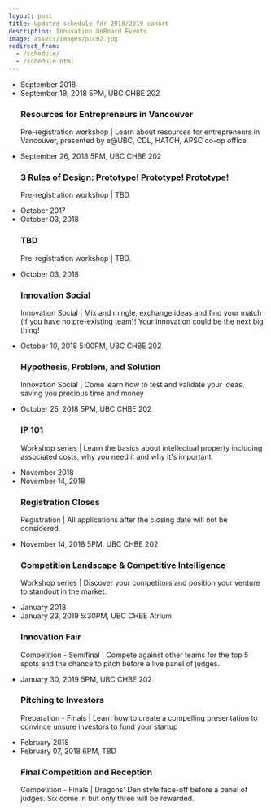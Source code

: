 ```yaml
---
layout: post
title: Updated schedule for 2018/2019 cohort
description: Innovation OnBoard Events
image: assets/images/pic02.jpg
redirect_from:
  - /schedule/
  - /schedule.html
---
```


<div class="row">
        <div class="12u$(small)">
            <ul class="timeline">
                <li class="timeline-item period">
                    <div class="timeline-info"></div>
                    <div class="timeline-marker"></div>
                    <div class="timeline-content">
                        <span class="button timeline-title header-inner">September 2018</span>
                    </div>
                </li>
                <li class="timeline-item">
                    <div class="timeline-info">
                        <span>September 19, 2018</span>
                        <span class="timeline-time">5PM, UBC CHBE 202</span>
                    </div>
                    <div class="timeline-marker"></div>
                    <div class="timeline-content">
                        <h3 class="timeline-title">Resources for Entrepreneurs in Vancouver</h3>
                        <p><span class="timeline-desc">Pre-registration workshop</span> | Learn about resources for entrepreneurs in Vancouver, presented by e@UBC, CDL, HATCH, APSC co-op office.</p>
                    </div>
                </li>
                <li class="timeline-item">
                    <div class="timeline-info">
                        <span>September 26, 2018</span>
                        <span class="timeline-time">5PM, UBC CHBE 202</span>
                    </div>
                    <div class="timeline-marker"></div>
                    <div class="timeline-content">
                        <h3 class="timeline-title">3 Rules of Design: Prototype! Prototype! Prototype!</h3>
                        <p><span class="timeline-desc">Pre-registration workshop</span> | TBD</p>
                    </div>
                </li>
                <li class="timeline-item period">
                    <div class="timeline-info"></div>
                    <div class="timeline-marker"></div>
                    <div class="timeline-content">
                        <span class="button timeline-title header-inner">October 2017</span>
                    </div>
                </li>
                <li class="timeline-item">
                    <div class="timeline-info">
                        <span>October 03, 2018</span>
                    </div>
                    <div class="timeline-marker"></div>
                    <div class="timeline-content">
                        <h3 class="timeline-title"> TBD </h3>
                        <p><span class="timeline-desc">Pre-registration workshop</span> | TBD. </p>
                    </div>
                </li>
                <li class="timeline-item">
                    <div class="timeline-info">
                        <span>October 03, 2018</span>
                    </div>
                    <div class="timeline-marker"></div>
                    <div class="timeline-content">
                        <h3 class="timeline-title">Innovation Social</h3>
                        <p><span class="timeline-desc">Innovation Social</span> | Mix and mingle, exchange ideas and find your match (if you have no pre-existing team)! Your innovation could be the next big thing!</p>
                    </div>
                </li>
                <li class="timeline-item">
                    <div class="timeline-info">
                        <span>October 10, 2018</span>
                        <span class="timeline-time">5:00PM, UBC CHBE 202</span>
                    </div>
                    <div class="timeline-marker"></div>
                    <div class="timeline-content">
                        <h3 class="timeline-title">Hypothesis, Problem, and Solution</h3>
                        <p><span class="timeline-desc">Innovation Social</span> | Come learn how to test and validate your ideas, saving you precious time and money</p>
                    </div>
                </li>
                <li class="timeline-item">
                    <div class="timeline-info">
                        <span>October 25, 2018</span>
                        <span class="timeline-time">5PM, UBC CHBE 202</span>
                    </div>
                    <div class="timeline-marker"></div>
                    <div class="timeline-content">
                        <h3 class="timeline-title">IP 101</h3>
                        <p><span class="timeline-desc">Workshop series</span> | Learn the basics about intellectual property including associated costs, why you need it and why it's important.</p>
                    </div>
                </li>
                <li class="timeline-item period">
                    <div class="timeline-info"></div>
                    <div class="timeline-marker"></div>
                    <div class="timeline-content">
                        <span class="button timeline-title header-inner">November 2018</span>
                    </div>
                </li>
                <li class="timeline-item">
                    <div class="timeline-info">
                        <span>November 14, 2018</span>
                    </div>
                    <div class="timeline-marker"></div>
                    <div class="timeline-content">
                        <h3 class="timeline-title"><b>Registration Closes</b></h3>
                        <p><span class="timeline-desc">Registration</span> | All applications after the closing date will not be considered.</p>
                    </div>
                </li>
                <li class="timeline-item">
                    <div class="timeline-info">
                        <span>November 14, 2018</span>
                        <span class="timeline-time">5PM, UBC CHBE 202</span>
                    </div>
                    <div class="timeline-marker"></div>
                    <div class="timeline-content">
                        <h3 class="timeline-title">Competition Landscape &amp; Competitive Intelligence</h3>
                        <p><span class="timeline-desc">Workshop series</span> | Discover your competitors and position your venture to standout in the market.</p>
                    </div>
                </li>
                <li class="timeline-item period">
                    <div class="timeline-info"></div>
                    <div class="timeline-marker"></div>
                    <div class="timeline-content">
                        <span class="button timeline-title header-inner">January 2018</span>
                    </div>
                </li>
                <li class="timeline-item">
                    <div class="timeline-info">
                        <span>January 23, 2019</span>
			<span class="timeline-time">5:30PM, UBC CHBE Atrium</span>
                    </div>
                    <div class="timeline-marker"></div>
                    <div class="timeline-content">
                        <h3 class="timeline-title">Innovation Fair</h3>
                        <p><span class="timeline-desc">Competition - Semifinal</span> | Compete against other teams for the top 5 spots and the chance to pitch before a live panel of judges.</p>
                    </div>
                </li>
                <li class="timeline-item">
                    <div class="timeline-info">
                        <span>January 30, 2019</span>
                        <span class="timeline-time">5PM, UBC CHBE 202</span>
                    </div>
                    <div class="timeline-marker"></div>
                    <div class="timeline-content">
                        <h3 class="timeline-title">Pitching to Investors</h3>
                        <p><span class="timeline-desc">Preparation - Finals</span> | Learn how to create a compelling presentation to convince unsure investors to fund your startup</p>
                    </div>
                </li>
                <li class="timeline-item period">
                    <div class="timeline-info"></div>
                    <div class="timeline-marker"></div>
                    <div class="timeline-content">
                        <span class="button timeline-title header-inner">February 2018</span>
                    </div>
                </li>
                <li class="timeline-item">
                    <div class="timeline-info">
                        <span>February 07, 2018</span>
			<span class="timeline-time">6PM, TBD</span>
                    </div>
                    <div class="timeline-marker"></div>
                    <div class="timeline-content">
                        <h3 class="timeline-title"><b>Final Competition and Reception</b></h3>
                        <p><span class="timeline-desc">Competition - Finals</span> | Dragons' Den style face-off before a panel of judges. Six come in but only three will be rewarded. </p>
                    </div>
                </li>
            </ul>
        </div>
    </div>

